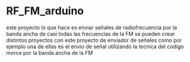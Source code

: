 # RF_FM_arduino
este proyecto lo que hace es enviar señales de radiofrecuencia por la banda ancha de casi todas las frecuencias de la FM se pueden crear distintos proyectos con este proyecto de enviador de señales como por ejemplo una de ellas es el envio de señal utilizando la tecnica del codigo morce por la banda ancha de la FM
